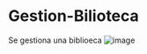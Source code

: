 # Gestion-Bilioteca
Se gestiona  una biblioeca
![image](https://github.com/MarcoChBuri/Gestion-Bilioteca/assets/166522774/b4cf1e81-2500-4a64-bd42-b3423deb4070)

